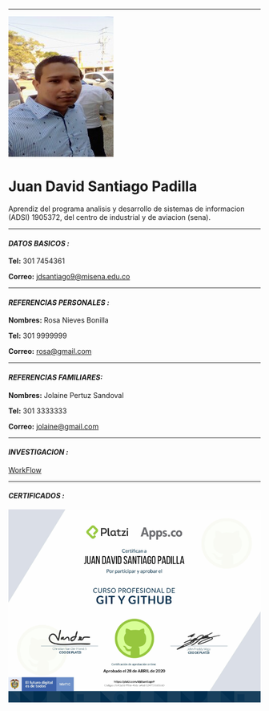***

![](/Documentacion/Imagenes/Juan.jpg)  
# Juan David Santiago Padilla

Aprendiz del programa analisis y desarrollo de sistemas de informacion (ADSI) 1905372, del centro de industrial y de aviacion (sena).

***

#### _DATOS BASICOS :_
**Tel:**
301 7454361

**Correo:**
jdsantiago9@misena.edu.co

***

####  _REFERENCIAS PERSONALES :_
**Nombres:**
Rosa Nieves Bonilla

**Tel:**
301 9999999

**Correo:**
rosa@gmail.com

***

####  _REFERENCIAS FAMILIARES:_
**Nombres:**
Jolaine Pertuz Sandoval

**Tel:**
301 3333333

**Correo:**
jolaine@gmail.com

***

#### _INVESTIGACION :_

[WorkFlow](/Documentacion/WorkFlow/Juan.md)

***

#### _CERTIFICADOS :_

![](/Documentacion/Certificados/juan1.png)

